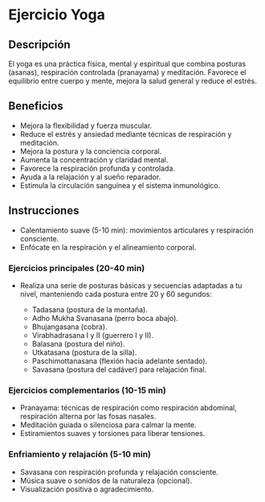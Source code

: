 # Ejercicio Yoga

## Descripción  
El yoga es una práctica física, mental y espiritual que combina posturas (asanas), respiración controlada (pranayama) y meditación. Favorece el equilibrio entre cuerpo y mente, mejora la salud general y reduce el estrés.

## Beneficios

 + Mejora la flexibilidad y fuerza muscular.  
 + Reduce el estrés y ansiedad mediante técnicas de respiración y meditación.  
 + Mejora la postura y la conciencia corporal.  
 + Aumenta la concentración y claridad mental.  
 + Favorece la respiración profunda y controlada.  
 + Ayuda a la relajación y al sueño reparador.  
 + Estimula la circulación sanguínea y el sistema inmunológico.

## Instrucciones

 + Calentamiento suave (5-10 min): movimientos articulares y respiración consciente.  
 + Enfócate en la respiración y el alineamiento corporal.

### Ejercicios principales (20-40 min)

+ Realiza una serie de posturas básicas y secuencias adaptadas a tu nivel, manteniendo cada postura entre 20 y 60 segundos:

  + Tadasana (postura de la montaña).  
  + Adho Mukha Svanasana (perro boca abajo).  
  + Bhujangasana (cobra).  
  + Virabhadrasana I y II (guerrero I y II).  
  + Balasana (postura del niño).  
  + Utkatasana (postura de la silla).  
  + Paschimottanasana (flexión hacia adelante sentado).  
  + Savasana (postura del cadáver) para relajación final.

### Ejercicios complementarios (10-15 min)

 + Pranayama: técnicas de respiración como respiración abdominal, respiración alterna por las fosas nasales.  
 + Meditación guiada o silenciosa para calmar la mente.  
 + Estiramientos suaves y torsiones para liberar tensiones.

### Enfriamiento y relajación (5-10 min)

 + Savasana con respiración profunda y relajación consciente.  
 + Música suave o sonidos de la naturaleza (opcional).  
 + Visualización positiva o agradecimiento.
